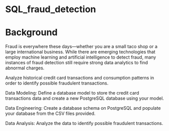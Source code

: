 # SQL_fraud_detection
# Background
Fraud is everywhere these days—whether you are a small taco shop or a large international business. While there are emerging technologies that employ machine learning and artificial intelligence to detect fraud, many instances of fraud detection still require strong data analytics to find abnormal charges.

Analyze historical credit card transactions and consumption patterns in order to identify possible fraudulent transactions.

Data Modeling: Define a database model to store the credit card transactions data and create a new PostgreSQL database using your model.

Data Engineering: Create a database schema on PostgreSQL and populate your database from the CSV files provided.

Data Analysis: Analyze the data to identify possible fraudulent transactions.
